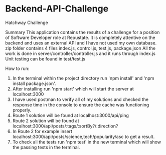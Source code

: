 # Backend-API-Challenge
Hatchway Challenge

Summary
This application contains the results of a challenge for a position of Software Developer role at Repustate.
It is completely attentive on the backend and uses an external API and I have not used my own database.
zip folder contains 4 files index.js, control.js, test.js, package.json
All the work is done in server/controller/controller.js and it runs through index.js
Unit testing can be found in test/test.js


How to run:
1. In the terminal within the project directory run 'npm install' and 'npm install package.json'.
2. After installing run 'npm start' which will start the server at localhost:3000
3. I have used postman to verify all of my solutions and checked the response time in the console to ensure the cache was functioning properly.
4. Route 1 solution will be found at localhost:3000/api/ping
5. Route 2 solution will be found at localhost:3000/api/posts/:tags/:sortBy?/:direction?
6. In Route 2 for example insert localhost:3000/api/posts/science,tech/popularity/asc to get a result.
7. To check all the tests run 'npm test' in the new terminal which will show the passing tests in the terminal.
